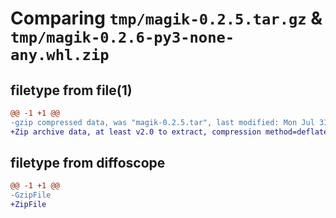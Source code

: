 # Comparing `tmp/magik-0.2.5.tar.gz` & `tmp/magik-0.2.6-py3-none-any.whl.zip`

## filetype from file(1)

```diff
@@ -1 +1 @@
-gzip compressed data, was "magik-0.2.5.tar", last modified: Mon Jul 31 09:38:43 2023, max compression
+Zip archive data, at least v2.0 to extract, compression method=deflate
```

## filetype from diffoscope

```diff
@@ -1 +1 @@
-GzipFile
+ZipFile
```

